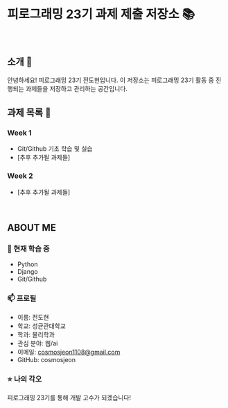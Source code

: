 # 피로그래밍 23기 과제 제출 저장소 📚
<br>

## 소개 🚀
안녕하세요! 피로그래밍 23기 전도현입니다.
이 저장소는 피로그래밍 23기 활동 중 진행되는 과제들을 저장하고 관리하는 공간입니다.
<br>

## 과제 목록 📕
### Week 1
- Git/Github 기초 학습 및 실습
- [추후 추가될 과제들]

### Week 2
- [추후 추가될 과제들]
<br>

## ABOUT ME
### 🌱 현재 학습 중
- Python
- Django
- Git/Github

### 📫 프로필
- 이름: 전도현
- 학교: 성균관대학교
- 학과: 물리학과
- 관심 분야: 웹/ai
- 이메일: cosmosjeon1108@gmail.com
- GitHub: cosmosjeon

### ⭐ 나의 각오
피로그래밍 23기를 통해 개발 고수가 되겠습니다!